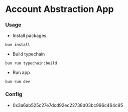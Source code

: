 # Account Abstraction App

### Usage

- Install packages

```shell
bun install
```

- Build typechain

```shell
bun run typechain:build
```

- Run app

```shell
bun run dev
```

### Config

- 0x3a6ab525c27e7dcd92ec22738d03bc996c464c95
